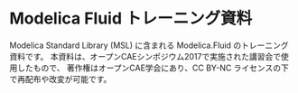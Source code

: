 # Modelica Fluid トレーニング資料
Modelica Standard Library (MSL) に含まれる Modelica.Fluid のトレーニング資料です。
本資料は、オープンCAEシンポジウム2017で実施された講習会で使用したもので、
著作権はオープンCAE学会にあり、CC BY-NC ライセンスの下で再配布や改変が可能です。


